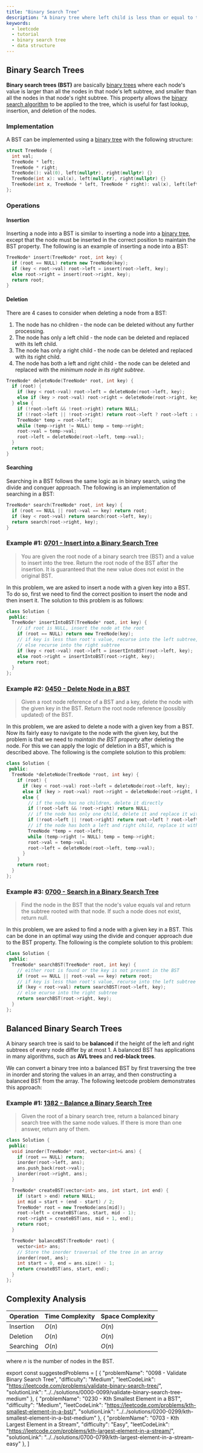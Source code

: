 ```yaml
---
title: "Binary Search Tree"
description: "A binary tree where left child is less than or equal to the parent, while the right child is greater"
keywords:
  - leetcode
  - tutorial
  - binary search tree
  - data structure
---
```


<TutorialCredits authors="@ChiragAgg5k"/>

## Binary Search Trees

**Binary search trees (BST)** are basically [binary trees](./binary-tree.md) where each node's value is larger than all the nodes in that node's left subtree, and smaller than all the nodes in that node's right subtree. This property allows the [binary search algorithm](./../basic-topics/binary-search.md) to be applied to the tree, which is useful for fast lookup, insertion, and deletion of the nodes.

### Implementation

A BST can be implemented using a [binary tree](./binary-tree.md) with the following structure:

```cpp
struct TreeNode {
  int val;
  TreeNode * left;
  TreeNode * right;
  TreeNode(): val(0), left(nullptr), right(nullptr) {}
  TreeNode(int x): val(x), left(nullptr), right(nullptr) {}
  TreeNode(int x, TreeNode * left, TreeNode * right): val(x), left(left), right(right) {}
};
```

### Operations

#### Insertion

Inserting a node into a BST is similar to inserting a node into a [binary tree](./binary-tree.md), except that the node must be inserted in the correct position to maintain the BST property. The following is an example of inserting a node into a BST:

```cpp
TreeNode* insert(TreeNode* root, int key) {
  if (root == NULL) return new TreeNode(key);
  if (key < root->val) root->left = insert(root->left, key);
  else root->right = insert(root->right, key);
  return root;
}
```

#### Deletion

There are 4 cases to consider when deleting a node from a BST:

1. The node has no children - the node can be deleted without any further processing.
2. The node has only a left child - the node can be deleted and replaced with its left child.
3. The node has only a right child - the node can be deleted and replaced with its right child.
4. The node has both a left and right child - the node can be deleted and replaced with the _minimum node in its right subtree_.

```cpp
TreeNode* deleteNode(TreeNode* root, int key) {
  if (root) {
    if (key < root->val) root->left = deleteNode(root->left, key);
    else if (key > root->val) root->right = deleteNode(root->right, key);
  } else {
    if (!root->left && !root->right) return NULL;
    if (!root->left || !root->right) return root->left ? root->left : root->right;
    TreeNode* temp = root->left;
    while (temp->right != NULL) temp = temp->right;
    root->val = temp->val;
    root->left = deleteNode(root->left, temp->val);
  }
  return root;
}
```

#### Searching

Searching in a BST follows the same logic as in binary search, using the divide and conquer approach. The following is an implementation of searching in a BST:

```cpp
TreeNode* search(TreeNode* root, int key) {
  if (root == NULL || root->val == key) return root;
  if (key < root->val) return search(root->left, key);
  return search(root->right, key);
}
```

### Example #1: [0701 - Insert into a Binary Search Tree](https://leetcode.com/problems/insert-into-a-binary-search-tree/)

> You are given the root node of a binary search tree (BST) and a value to insert into the tree. Return the root node of the BST after the insertion. It is guaranteed that the new value does not exist in the original BST.

In this problem, we are asked to insert a node with a given key into a BST. To do so, first we need to find the correct position to insert the node and then insert it. The solution to this problem is as follows:

```cpp
class Solution {
 public:
  TreeNode* insertIntoBST(TreeNode* root, int key) {
    // if root is NULL, insert the node at the root
    if (root == NULL) return new TreeNode(key);
    // if key is less than root's value, recurse into the left subtree,
    // else recurse into the right subtree
    if (key < root->val) root->left = insertIntoBST(root->left, key);
    else root->right = insertIntoBST(root->right, key);
    return root;
  }
};
```

### Example #2: [0450 - Delete Node in a BST](https://leetcode.com/problems/delete-node-in-a-bst/)

> Given a root node reference of a BST and a key, delete the node with the given key in the BST. Return the root node reference (possibly updated) of the BST.

In this problem, we are asked to delete a node with a given key from a BST. Now its fairly easy to navigate to the node with the given key, but the problem is that we need to _maintain the BST property_ after deleting the node. For this we can apply the logic of deletion in a BST, which is described above. The following is the complete solution to this problem:

```cpp
class Solution {
 public:
  TreeNode *deleteNode(TreeNode *root, int key) {
    if (root) {
      if (key < root->val) root->left = deleteNode(root->left, key);
      else if (key > root->val) root->right = deleteNode(root->right, key);
      else {
        // if the node has no children, delete it directly
        if (!root->left && !root->right) return NULL;
        // if the node has only one child, delete it and replace it with its child
        if (!root->left || !root->right) return root->left ? root->left : root->right;
        // if the node has both a left and right child, replace it with the minimum
        TreeNode *temp = root->left;
        while (temp->right != NULL) temp = temp->right;
        root->val = temp->val;
        root->left = deleteNode(root->left, temp->val);
      }
    }
    return root;
  }
};
```

### Example #3: [0700 - Search in a Binary Search Tree](https://leetcode.com/problems/search-in-a-binary-search-tree/)

> Find the node in the BST that the node's value equals val and return the subtree rooted with that node. If such a node does not exist, return null.

In this problem, we are asked to find a node with a given key in a BST. This can be done in an optimal way using the divide and conquer approach due to the BST property. The following is the complete solution to this problem:

```cpp
class Solution {
 public:
  TreeNode* searchBST(TreeNode* root, int key) {
    // either root is found or the key is not present in the BST
    if (root == NULL || root->val == key) return root;
    // if key is less than root's value, recurse into the left subtree
    if (key < root->val) return searchBST(root->left, key);
    // else ecurse into the right subtree
    return searchBST(root->right, key);
  }
};
```

## Balanced Binary Search Trees

A binary search tree is said to be **balanced** if the height of the left and right subtrees of every node differ by at most 1. A balanced BST has applications in many algorithms, such as **AVL trees** and **red-black trees**.

We can convert a binary tree into a balanced BST by first traversing the tree in inorder and storing the values in an array, and then constructing a balanced BST from the array. The following leetcode problem demonstrates this approach:

### Example #1: [1382 - Balance a Binary Search Tree](https://leetcode.com/problems/balance-a-binary-search-tree/)

> Given the root of a binary search tree, return a balanced binary search tree with the same node values. If there is more than one answer, return any of them.

```cpp
class Solution {
 public:
  void inorder(TreeNode* root, vector<int>& ans) {
    if (root == NULL) return;
    inorder(root->left, ans);
    ans.push_back(root->val);
    inorder(root->right, ans);
  }

  TreeNode* createBST(vector<int> ans, int start, int end) {
    if (start > end) return NULL;
    int mid = start + (end - start) / 2;
    TreeNode* root = new TreeNode(ans[mid]);
    root->left = createBST(ans, start, mid - 1);
    root->right = createBST(ans, mid + 1, end);
    return root;
  }

  TreeNode* balanceBST(TreeNode* root) {
    vector<int> ans;
    // Store the inorder traversal of the tree in an array
    inorder(root, ans);
    int start = 0, end = ans.size() - 1;
    return createBST(ans, start, end);
  }
};
```

## Complexity Analysis

| Operation | Time Complexity | Space Complexity |
| --------- | --------------- | ---------------- |
| Insertion | $O(n)$          | $O(n)$           |
| Deletion  | $O(n)$          | $O(n)$           |
| Searching | $O(n)$          | $O(n)$           |

where $n$ is the number of nodes in the BST.

export const suggestedProblems = [
{
"problemName": "0098 - Validate Binary Search Tree",
"difficulty": "Medium",
"leetCodeLink": "https://leetcode.com/problems/validate-binary-search-tree/",
"solutionLink": "../../solutions/0000-0099/validate-binary-search-tree-medium"
},
{
"problemName": "0230 - Kth Smallest Element in a BST",
"difficulty": "Medium",
"leetCodeLink": "https://leetcode.com/problems/kth-smallest-element-in-a-bst/",
"solutionLink": "../../solutions/0200-0299/kth-smallest-element-in-a-bst-medium"
},
{
"problemName": "0703 - Kth Largest Element in a Stream",
"difficulty": "Easy",
"leetCodeLink": "https://leetcode.com/problems/kth-largest-element-in-a-stream/",
"solutionLink": "../../solutions/0700-0799/kth-largest-element-in-a-stream-easy"
},
]

<Table title="Suggested Problems" data={suggestedProblems} />
